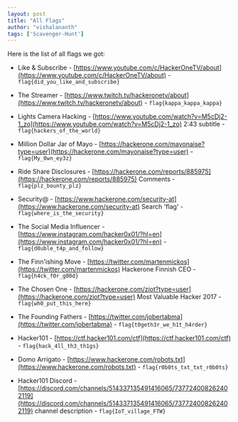 ```yaml
---
layout: post
title: "All Flags"
author: "vishalananth"
tags: ['Scavenger-Hunt']
---
```

Here is the list of all flags we got:

- Like & Subscribe - [https://www.youtube.com/c/HackerOneTV/about](https://www.youtube.com/c/HackerOneTV/about) - `flag{did_you_like_and_subscribe}`

- The Streamer - [https://www.twitch.tv/hackeronetv/about](https://www.twitch.tv/hackeronetv/about) - `flag{kappa_kappa_kappa}`

- Lights Camera Hacking - [https://www.youtube.com/watch?v=M5cDj2-1_zo](https://www.youtube.com/watch?v=M5cDj2-1_zo) 2:43 subtitle - `flag{hackers_of_the_world}`

- Million Dollar Jar of Mayo - [https://hackerone.com/mayonaise?type=user](https://hackerone.com/mayonaise?type=user) - `flag{My_0wn_ey3z}`

- Ride Share Disclosures - [https://hackerone.com/reports/885975](https://hackerone.com/reports/885975) Comments - `flag{plz_bounty_plz}`

- Security@ - [https://www.hackerone.com/security-at](https://www.hackerone.com/security-at) Search 'flag' - `flag{where_is_the_security}`

- The Social Media Influencer - [https://www.instagram.com/hacker0x01/?hl=en](https://www.instagram.com/hacker0x01/?hl=en) - `flag{d0uble_t4p_and_follow}`

- The Finn'ishing Move - [https://twitter.com/martenmickos](https://twitter.com/martenmickos) Hackerone Finnish CEO - `flag{h4ck_f0r_g00d}`

- The Chosen One - [https://hackerone.com/ziot?type=user](https://hackerone.com/ziot?type=user) Most Valuable Hacker 2017 - `flag{wh0_put_this_here}`

- The Founding Fathers - [https://twitter.com/jobertabma](https://twitter.com/jobertabma) - `flag{t0geth3r_we_h1t_h4rder}`

- Hacker101 - [https://ctf.hacker101.com/ctf](https://ctf.hacker101.com/ctf) - `flag{hack_4ll_th3_th1gs}`

- Domo Arrigato - [https://www.hackerone.com/robots.txt](https://www.hackerone.com/robots.txt) - `flag{r0b0ts_txt_txt_r0b0ts}`

- Hacker101 Discord - [https://discord.com/channels/514337135491416065/737724008262402119](https://discord.com/channels/514337135491416065/737724008262402119) channel description - `flag{IoT_village_FTW}`

